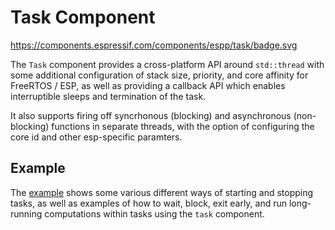 # Task Component

https://components.espressif.com/components/espp/task/badge.svg

The `Task` component provides a cross-platform API around `std::thread` with
some additional configuration of stack size, priority, and core affinity for
FreeRTOS / ESP, as well as providing a callback API which enables interruptible
sleeps and termination of the task.

It also supports firing off syncrhonous (blocking) and asynchronous
(non-blocking) functions in separate threads, with the option of configuring the
core id and other esp-specific paramters.

## Example

The [example](./example) shows some various different ways of starting and
stopping tasks, as well as examples of how to wait, block, exit early, and run
long-running computations within tasks using the `task` component.

